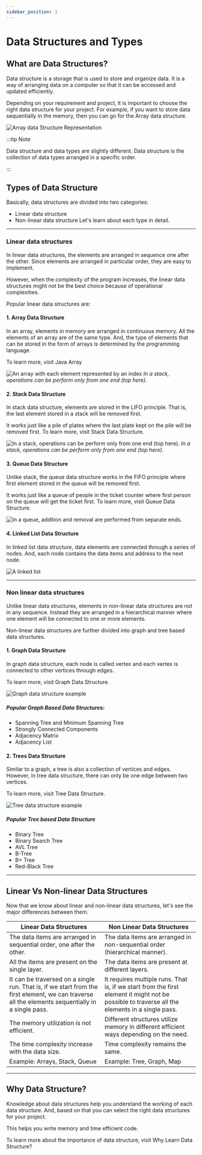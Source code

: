 ```yaml
---
sidebar_position: 1
---
```

# Data Structures and Types

## What are Data Structures?
Data structure is a storage that is used to store and organize data. It is a way of arranging data on a computer so that it can be accessed and updated efficiently.

Depending on your requirement and project, it is important to choose the right data structure for your project. For example, if you want to store data sequentially in the memory, then you can go for the Array data structure.

![Array data Structure Representation](https://i.imgur.com/7z0srQ9.png)

:::tip Note

Data structure and data types are slightly different. Data structure is the collection of data types arranged in a specific order.

:::

## Types of Data Structure
Basically, data structures are divided into two categories:

- Linear data structure
- Non-linear data structure
Let's learn about each type in detail.

***

### Linear data structures
In linear data structures, the elements are arranged in sequence one after the other. Since elements are arranged in particular order, they are easy to implement.

However, when the complexity of the program increases, the linear data structures might not be the best choice because of operational complexities.

Popular linear data structures are:

#### 1. Array Data Structure
In an array, elements in memory are arranged in continuous memory. All the elements of an array are of the same type. And, the type of elements that can be stored in the form of arrays is determined by the programming language.

To learn more, visit Java Array

![An array with each element represented by an index](https://i.imgur.com/juOcz2w.png)
*In a stack, operations can be perform only from one end (top here).*

#### 2. Stack Data Structure
In stack data structure, elements are stored in the LIFO principle. That is, the last element stored in a stack will be removed first.

It works just like a pile of plates where the last plate kept on the pile will be removed first. To learn more, visit Stack Data Structure.

![In a stack, operations can be perform only from one end (top here).](https://i.imgur.com/Vlw65wq.png)
*In a stack, operations can be perform only from one end (top here).*

#### 3. Queue Data Structure
Unlike stack, the queue data structure works in the FIFO principle where first element stored in the queue will be removed first.

It works just like a queue of people in the ticket counter where first person on the queue will get the ticket first. To learn more, visit Queue Data Structure.
 
![In a queue, addition and removal are performed from separate ends.](https://i.imgur.com/xq1GxgW.png)

#### 4. Linked List Data Structure
In linked list data structure, data elements are connected through a series of nodes. And, each node contains the data items and address to the next node.

![A linked list](https://i.imgur.com/OQKFujB.png)

***

### Non linear data structures
Unlike linear data structures, elements in non-linear data structures are not in any sequence. Instead they are arranged in a hierarchical manner where one element will be connected to one or more elements.

Non-linear data structures are further divided into graph and tree based data structures.

#### 1. Graph Data Structure
In graph data structure, each node is called vertex and each vertex is connected to other vertices through edges.

To learn more, visit Graph Data Structure.

![Graph data structure example](https://i.imgur.com/qs1WM2q.png)

##### Popular Graph Based Data Structures:
- Spanning Tree and Minimum Spanning Tree
- Strongly Connected Components
- Adjacency Matrix
- Adjacency List

#### 2. Trees Data Structure
Similar to a graph, a tree is also a collection of vertices and edges. However, in tree data structure, there can only be one edge between two vertices.

To learn more, visit Tree Data Structure.

![Tree data structure example](https://i.imgur.com/qpQITFA.png)

##### Popular Tree based Data Structure
- Binary Tree
- Binary Search Tree
- AVL Tree
- B-Tree
- B+ Tree
- Red-Black Tree

***

## Linear Vs Non-linear Data Structures
Now that we know about linear and non-linear data structures, let's see the major differences between them.

| Linear Data Structures | Non Linear Data Structures |
|---|---|
| The data items are arranged in sequential order, one after the other. | The data items are arranged in non-sequential order (hierarchical manner). |
| All the items are present on the single layer.  | The data items are present at different layers.  |
| It can be traversed on a single run. That is, if we start from the first element, we can traverse all the elements sequentially in a single pass.  | It requires multiple runs. That is, if we start from the first element it might not be possible to traverse all the elements in a single pass.  |
| The memory utilization is not efficient.  | Different structures utilize memory in different efficient ways depending on the need.  |
| The time complexity increase with the data size.  | Time complexity remains the same.  |
| Example: Arrays, Stack, Queue  | Example: Tree, Graph, Map  |

***

## Why Data Structure?
Knowledge about data structures help you understand the working of each data structure. And, based on that you can select the right data structures for your project.

This helps you write memory and time efficient code.

To learn more about the importance of data structure, visit Why Learn Data Structure?
